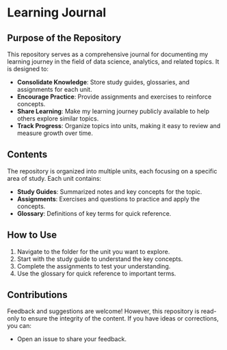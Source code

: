 # Learning Journal

## Purpose of the Repository

This repository serves as a comprehensive journal for documenting my learning journey in the field of data science, analytics, and related topics. It is designed to:

- **Consolidate Knowledge**: Store study guides, glossaries, and assignments for each unit.
- **Encourage Practice**: Provide assignments and exercises to reinforce concepts.
- **Share Learning**: Make my learning journey publicly available to help others explore similar topics.
- **Track Progress**: Organize topics into units, making it easy to review and measure growth over time.

## Contents

The repository is organized into multiple units, each focusing on a specific area of study. Each unit contains:

- **Study Guides**: Summarized notes and key concepts for the topic.
- **Assignments**: Exercises and questions to practice and apply the concepts.
- **Glossary**: Definitions of key terms for quick reference.

## How to Use

1. Navigate to the folder for the unit you want to explore.
2. Start with the study guide to understand the key concepts.
3. Complete the assignments to test your understanding.
4. Use the glossary for quick reference to important terms.

## Contributions

Feedback and suggestions are welcome! However, this repository is read-only to ensure the integrity of the content. If you have ideas or corrections, you can:
- Open an issue to share your feedback.


